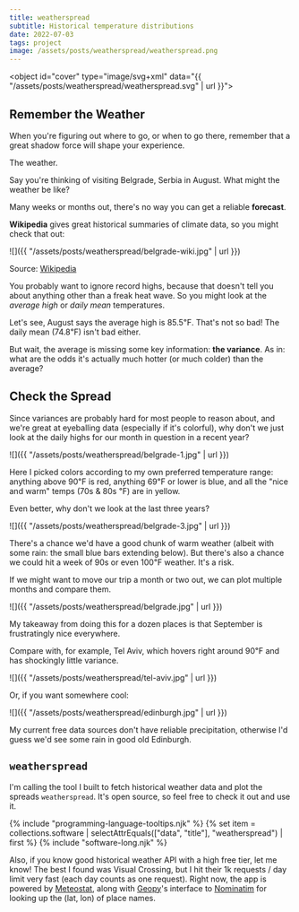 ```yaml
---
title: weatherspread
subtitle: Historical temperature distributions
date: 2022-07-03
tags: project
image: /assets/posts/weatherspread/weatherspread.png
---
```


<object id="cover" type="image/svg+xml" data="{{ "/assets/posts/weatherspread/weatherspread.svg" | url }}"></object>

## Remember the Weather

When you're figuring out where to go, or when to go there, remember that a great shadow force will shape your experience.

The weather.

Say you're thinking of visiting Belgrade, Serbia in August. What might the weather be like?

Many weeks or months out, there's no way you can get a reliable **forecast**.

**Wikipedia** gives great historical summaries of climate data, so you might check that out:

![]({{ "/assets/posts/weatherspread/belgrade-wiki.jpg" | url }})

<p class="figcaption">
Source: <a href="https://en.wikipedia.org/wiki/Belgrade#Climate">Wikipedia</a>
</p>

You probably want to ignore record highs, because that doesn't tell you about anything other than a freak heat wave. So you might look at the _average high_ or _daily mean_ temperatures.

Let's see, August says the average high is 85.5℉. That's not so bad! The daily mean (74.8℉) isn't bad either.

But wait, the average is missing some key information: **the variance**. As in: what are the odds it's actually much hotter (or much colder) than the average?

## Check the Spread

Since variances are probably hard for most people to reason about, and we're great at eyeballing data (especially if it's colorful), why don't we just look at the daily highs for our month in question in a recent year?

![]({{ "/assets/posts/weatherspread/belgrade-1.jpg" | url }})

Here I picked colors according to my own preferred temperature range: anything above 90℉ is red, anything 69℉ or lower is blue, and all the "nice and warm" temps (70s & 80s ℉) are in yellow.

Even better, why don't we look at the last three years?

![]({{ "/assets/posts/weatherspread/belgrade-3.jpg" | url }})

There's a chance we'd have a good chunk of warm weather (albeit with some rain: the small blue bars extending below). But there's also a chance we could hit a week of 90s or even 100℉ weather. It's a risk.

If we might want to move our trip a month or two out, we can plot multiple months and compare them.

![]({{ "/assets/posts/weatherspread/belgrade.jpg" | url }})

<p class="figcaption">
My takeaway from doing this for a dozen places is that September is frustratingly nice everywhere.
</p>

Compare with, for example, Tel Aviv, which hovers right around 90℉ and has shockingly little variance.

![]({{ "/assets/posts/weatherspread/tel-aviv.jpg" | url }})

Or, if you want somewhere cool:

![]({{ "/assets/posts/weatherspread/edinburgh.jpg" | url }})

<p class="figcaption">
My current free data sources don't have reliable precipitation, otherwise I'd guess we'd see some rain in good old Edinburgh.
</p>

## `weatherspread`

I'm calling the tool I built to fetch historical weather data and plot the spreads `weatherspread`. It's open source, so feel free to check it out and use it.

{% include "programming-language-tooltips.njk" %}
{% set item = collections.software | selectAttrEquals(["data", "title"], "weatherspread") | first %}
{% include "software-long.njk" %}

Also, if you know good historical weather API with a high free tier, let me know! The best I found was Visual Crossing, but I hit their 1k requests / day limit very fast (each day counts as one request). Right now, the app is powered by [Meteostat](https://dev.meteostat.net/python/), along with [Geopy](https://geopy.readthedocs.io/en/stable/#nominatim)'s interface to [Nominatim](https://nominatim.org/) for looking up the (lat, lon) of place names.

<script src="{{ "/assets/lib/anime-3.2.1.min.js" | url }}"></script>
<script>
    document.addEventListener('DOMContentLoaded', function () {
        document.getElementById('cover').addEventListener("load", function() {
            const diagram = document.getElementById('cover').contentDocument;
            // const spacing = 182;
            const duration = 1000;
            anime({
                targets: [...diagram.querySelectorAll("#weatherspread *")],
                // keyframes: [
                //     {translateY: spacing},
                //     {translateY: spacing*2},
                //     {translateY: 0},
                // ],
                translateY: 40,
                // easing: 'easeOutElastic(1, .8)',
                duration: duration,
                direction: 'alternate',
                // delay: 500,
                delay: anime.stagger(50),
                loop: true,
            });
        });
    });
</script>
